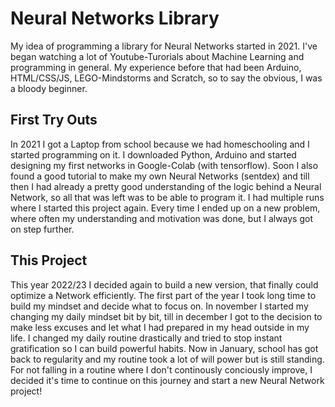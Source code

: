 # Neural Networks Library

My idea of programming a library for Neural Networks started in 2021. I've began watching a lot of Youtube-Turorials about Machine Learning and programming in general. My experience before that had been Arduino, HTML/CSS/JS, LEGO-Mindstorms and Scratch, so to say the obvious, I was a bloody beginner.

## First Try Outs

In 2021 I got a Laptop from school because we had homeschooling and I started programming on it. I downloaded Python, Arduino and started designing my first networks in Google-Colab (with tensorflow). Soon I also found a good tutorial to make my own Neural Networks (sentdex) and till then I had already a pretty good understanding of the logic behind a Neural Network, so all that was left was to be able to program it. I had multiple runs where I started this project again. Every time I ended up on a new problem, where often my understanding and motivation was done, but I always got on step further.

## This Project

This year 2022/23 I decided again to build a new version, that finally could optimize a Network efficiently. The first part of the year I took long time to build my mindset and decide what to focus on. In november I started my changing my daily mindset bit by bit, till in december I got to the decision to make less excuses and let what I had prepared in my head outside in my life. I changed my daily routine drastically and tried to stop instant gratification so I can build powerful habits.
Now in January, school has got back to regularity and my routine took a lot of will power but is still standing. For not falling in a routine where I don't continously conciously improve, I decided it's time to continue on this journey and start a new Neural Network project! 
